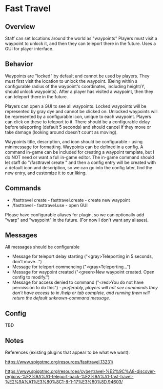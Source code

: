 # Fast Travel

## Overview

Staff can set locations around the world as "waypoints" Players must visit a waypoint to unlock it, and then they can teleport there in the future. Uses a GUI for player interface.

## Behavior

Waypoints are "locked" by default and cannot be used by players. They must first visit the location to unlock the waypoint. (Being within a configurable radius of the waypoint's coordinates, including height/Y, should unlock waypoints). After a player has visited a waypoint, then they can teleport there in the future.

Players can open a GUI to see all waypoints. Locked waypoints will be represented by gray dye and cannot be clicked on. Unlocked waypoints will be represented by a configurable icon, unique to each waypoint. Players can click on these to teleport to it. There should be a configurable delay before teleporting (default 5 seconds) and should cancel if they move or take damage (looking around doesn't count as moving).

Waypoints title, description, and icon should be configurable - using minimessage for formatting. Waypoints can be defined in a config. A command in-game can be included for creating a waypoint template, but I do NOT need or want a full in-game editor. The in-game command should let staff do "/fasttravel create <name>" and then a config entry will be created with a default icon and description, so we can go into the config later, find the new entry, and customize it to our liking.

## Commands

- \/fasttravel create <name> - fasttravel.create - create new waypoint
- \/fasttravel - fasttravel.use - open GUI

Please have configurable aliases for plugin, so we can optionally add "warp" and "waypoint" in the future. (For now I don't want any aliases).

## Messages

All messages should be configurable
  
- Message for teleport delay starting ("\<gray\>Teleporting in 5 seconds, don't move...")
- Message for teleport commencing ("\<gray\>Teleporting...")
- Message for waypoint created ("\<green\>New waypoint <name> created. Open config to modify.")
- Message for access denied to command ("\<red\>You do not have permission to do this") - _preferably, players will not see commands they don't have access to in /help or tab complete, and running them will return the default unknown-command message._

## Config

TBD

## Notes

References (existing plugins that appear to be what we want):

https://www.spigotmc.org/resources/fasttravel.13231/

https://www.spigotmc.org/resources/cybertravel-%E2%9C%A8-discover-regions-%E2%9A%A1-teleport-back-%E2%9A%A1-fast-travel-%E2%9A%A1%E3%80%8C1-8-1-17%E3%80%8D.94603/
